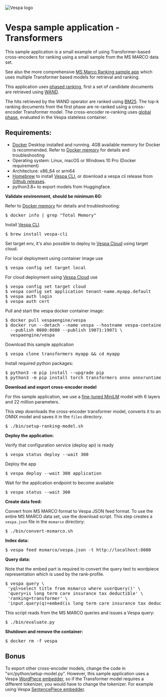 
<!-- Copyright Yahoo. Licensed under the terms of the Apache 2.0 license. See LICENSE in the project root. -->

![Vespa logo](https://vespa.ai/assets/vespa-logo-color.png)

# Vespa sample application - Transformers

This sample application is a small example of using Transformer-based cross-encoders for ranking
using a small sample from the MS MARCO data set. 

See also the more comprehensive [MS Marco Ranking sample app](../msmarco-ranking/)
which uses multiple Transformer based models for retrieval and ranking. 

This application uses [phased ranking](https://docs.vespa.ai/en/phased-ranking.html), first a set of candidate
documents are retrieved using [WAND](https://docs.vespa.ai/en/using-wand-with-vespa.html). 

The hits retrieved by the WAND operator are ranked using [BM25](https://docs.vespa.ai/en/reference/bm25.html). 
The top-k ranking documents from the first phase
are re-ranked using a cross-encoder Transformer model. 
The cross-encoder re-ranking uses [global phase](https://docs.vespa.ai/en/phased-ranking.html#global-phase), evaluated in the
Vespa stateless container.

## Requirements:

* [Docker](https://www.docker.com/) Desktop installed and running. 4GB available memory for Docker is recommended.
  Refer to [Docker memory](https://docs.vespa.ai/en/operations/docker-containers.html#memory)
  for details and troubleshooting
* Operating system: Linux, macOS or Windows 10 Pro (Docker requirement)
* Architecture: x86_64 or arm64 
* [Homebrew](https://brew.sh/) to install [Vespa CLI](https://docs.vespa.ai/en/vespa-cli.html), or download
  a vespa cli release from [Github releases](https://github.com/vespa-engine/vespa/releases).
* python3.8+ to export models from Huggingface. 

**Validate environment, should be minimum 6G:**

Refer to [Docker memory](https://docs.vespa.ai/en/operations/docker-containers.html#memory)
for details and troubleshooting:

<pre>
$ docker info | grep "Total Memory"
</pre>

Install [Vespa CLI](https://docs.vespa.ai/en/vespa-cli.html).

<pre >
$ brew install vespa-cli
</pre>

Set target env, it's also possible to deploy to [Vespa Cloud](https://cloud.vespa.ai/)
using target cloud.

For local deployment using container image use

<pre data-test="exec">
$ vespa config set target local
</pre>

For cloud deployment using [Vespa Cloud](https://cloud.vespa.ai/) use

<pre>
$ vespa config set target cloud
$ vespa config set application tenant-name.myapp.default
$ vespa auth login 
$ vespa auth cert
</pre>

Pull and start the vespa docker container image:
<pre data-test="exec">
$ docker pull vespaengine/vespa
$ docker run --detach --name vespa --hostname vespa-container \
  --publish 8080:8080 --publish 19071:19071 \
  vespaengine/vespa
</pre>

Download this sample application

<pre data-test="exec">
$ vespa clone transformers myapp && cd myapp
</pre>

Install required python packages:

<pre data-test="exec">
$ python3 -m pip install --upgrade pip
$ python3 -m pip install torch transformers onnx onnxruntime
</pre>

**Download and export cross-encoder model**

For this sample application, we use a [fine-tuned MiniLM](https://huggingface.co/cross-encoder/ms-marco-MiniLM-L-6-v2) 
model with 6 layers and 22 million parameters.

This step downloads the cross-encoder transformer model, converts it to an ONNX model and saves it
in the `files` directory.

<pre data-test="exec">
$ ./bin/setup-ranking-model.sh
</pre>

**Deploy the application:** 

Verify that configuration service (deploy api) is ready

<pre data-test="exec">
$ vespa status deploy --wait 300
</pre>

Deploy the app 

<pre data-test="exec" data-test-assert-contains="Success">
$ vespa deploy --wait 300 application
</pre>

Wait for the application endpoint to become available

<pre data-test="exec">
$ vespa status --wait 300
</pre>


**Create data feed:**

Convert from MS MARCO format to Vespa JSON feed format. 
To use the entire MS MARCO data set, use the download script. This
step creates a `vespa.json` file in the `msmarco` directory:

<pre data-test="exec">
$ ./bin/convert-msmarco.sh
</pre>

**Index data:**

<pre data-test="exec">
$ vespa feed msmarco/vespa.json -t http://localhost:8080
</pre>


**Query data:**

Note that the embed part is required to convert the query text
to wordpiece representation which is used by the rank-profile. 

<pre data-test="exec" data-test-assert-contains="children">
$ vespa query \
 'yql=select title from msmarco where userQuery()' \
 'query=is long term care insurance tax deductible' \
 'ranking=transformer' \
 'input.query(q)=embed(is long term care insurance tax deductible)'
</pre>

This script reads from the MS MARCO queries and issues a Vespa query:

<pre data-test="exec" data-test-assert-contains="children">
$ ./bin/evaluate.py
</pre>

**Shutdown and remove the container:**

<pre data-test="after">
$ docker rm -f vespa
</pre>

## Bonus 
To export other cross-encoder models, change the
code in "src/python/setup-model.py". 
However, this sample application uses a Vespa [WordPiece embedder](https://docs.vespa.ai/en/embedding.html#wordpiece-embedder), 
so if the Transformer model requires a different tokenizer, you would have to change the tokenizer. For example
using Vespa [SentencePiece embedder](https://docs.vespa.ai/en/embedding.html#sentencepiece-embedder).